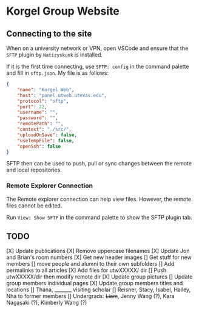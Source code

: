 # Korgel Group Website

## Connecting to the site

When on a university network or VPN, open VSCode and ensure that the `SFTP` plugin by `Natizyskunk` is installed.

If it is the first time connecting, use `SFTP: config` in the command palette and fill in `sftp.json`. My file is as follows:

```json
{
    "name": "Korgel Web",
    "host": "panel.utweb.utexas.edu",
    "protocol": "sftp",
    "port": 22,
    "username": "",
    "password": "",
    "remotePath": "",
    "context": "./src/",
    "uploadOnSave": false,
    "useTempFile": false,
    "openSsh": false
}
```

SFTP then can be used to push, pull or sync changes between the remote and local repositories.

### Remote Explorer Connection

The Remote explorer connection can help view files. However, the remote files cannot be edited.

Run `View: Show SFTP` in the command palette to show the SFTP plugin tab.

## TODO

[X] Update publications
[X] Remove uppercase filenames
[X] Update Jon and Brian's room numbers
[X] Get new header images
[] Get stuff for new members
[] move people and alumni to their own subfolders
[] Add permalinks to all articles
[X] Add files for utwXXXXX/ dir
[] Push utwXXXXX/dir then modify remote dir
[X] Update group pictures
[] Update group members individual pages
[X] Update group members titles and locations
[] Thana, _______ visiting scholar
[] Reisner, Stacy, Isabel, Hailey, Nha to former members
[] Undergrads: ~~Liam~~, Jenny Wang (?), Kara Nagasaki (?), Kimberly Wang (?)
